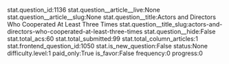 stat.question_id:1136
stat.question__article__live:None
stat.question__article__slug:None
stat.question__title:Actors and Directors Who Cooperated At Least Three Times
stat.question__title_slug:actors-and-directors-who-cooperated-at-least-three-times
stat.question__hide:False
stat.total_acs:60
stat.total_submitted:99
stat.total_column_articles:1
stat.frontend_question_id:1050
stat.is_new_question:False
status:None
difficulty.level:1
paid_only:True
is_favor:False
frequency:0
progress:0

